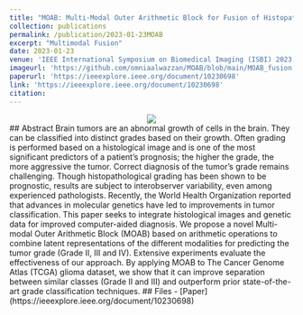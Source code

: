 ```yaml
---
title: "MOAB: Multi-Modal Outer Arithmetic Block for Fusion of Histopathological Images and Genetic Data for Brain Tumor Grading"
collection: publications
permalink: /publication/2023-01-23MOAB
excerpt: "Multimodal Fusion"
date: 2023-01-23
venue: 'IEEE International Symposium on Biomedical Imaging (ISBI) 2023'
imageurl: 'https://github.com/omniaalwazzan/MOAB/blob/main/MOAB_fusion.PNG'
paperurl: 'https://ieeexplore.ieee.org/document/10230698' 
link: 'https://ieeexplore.ieee.org/document/10230698'
citation: 
---
```

<center><img src = 'https://github.com/omniaalwazzan/MOAB/blob/main/MOAB_fusion.PNG'></center>
## Abstract
Brain tumors are an abnormal growth of cells in the brain. They can be classified into distinct grades based on their growth. Often grading is performed based on a histological image and is one of the most significant predictors of a patient’s prognosis; the higher the grade, the more aggressive the tumor. Correct diagnosis of the tumor’s grade remains challenging. Though histopathological grading has been shown to be prognostic, results are subject to interobserver variability, even among experienced pathologists. Recently, the World Health Organization reported that advances in molecular genetics have led to improvements in tumor classification. This paper seeks to integrate histological images and genetic data for improved computer-aided diagnosis. We propose a novel Multi-modal Outer Arithmetic Block (MOAB) based on arithmetic operations to combine latent representations of the different modalities for predicting the tumor grade (Grade II, III and IV). Extensive experiments evaluate the effectiveness of our approach. By applying MOAB to The Cancer Genome Atlas (TCGA) glioma dataset, we show that it can improve separation between similar classes (Grade II and III) and outperform prior state-of-the-art grade classification techniques.
## Files
- [Paper](https://ieeexplore.ieee.org/document/10230698)
